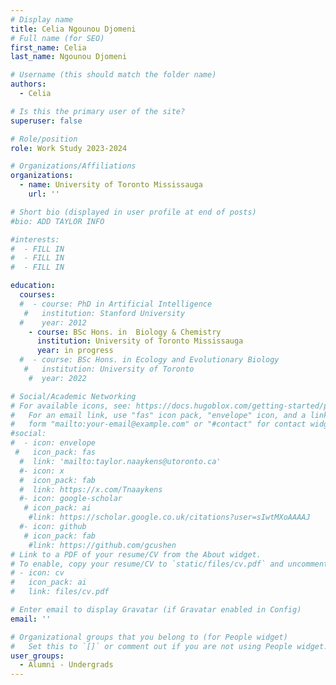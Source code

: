 ```yaml
---
# Display name
title: Celia Ngounou Djomeni
# Full name (for SEO)
first_name: Celia
last_name: Ngounou Djomeni

# Username (this should match the folder name)
authors:
  - Celia

# Is this the primary user of the site?
superuser: false

# Role/position
role: Work Study 2023-2024

# Organizations/Affiliations
organizations:
  - name: University of Toronto Mississauga
    url: ''

# Short bio (displayed in user profile at end of posts)
#bio: ADD TAYLOR INFO

#interests:
#  - FILL IN
#  - FILL IN
#  - FILL IN

education:
  courses:
  #  - course: PhD in Artificial Intelligence
   #   institution: Stanford University
  #    year: 2012
    - course: BSc Hons. in  Biology & Chemistry
      institution: University of Toronto Mississauga
      year: in progress
  #  - course: BSc Hons. in Ecology and Evolutionary Biology
   #   institution: University of Toronto
    #  year: 2022

# Social/Academic Networking
# For available icons, see: https://docs.hugoblox.com/getting-started/page-builder/#icons
#   For an email link, use "fas" icon pack, "envelope" icon, and a link in the
#   form "mailto:your-email@example.com" or "#contact" for contact widget.
#social:
#  - icon: envelope
 #   icon_pack: fas
  #  link: 'mailto:taylor.naaykens@utoronto.ca'
  #- icon: x
  #  icon_pack: fab
  #  link: https://x.com/Tnaaykens
  #- icon: google-scholar
   # icon_pack: ai
    #link: https://scholar.google.co.uk/citations?user=sIwtMXoAAAAJ
  #- icon: github
   # icon_pack: fab
    #link: https://github.com/gcushen
# Link to a PDF of your resume/CV from the About widget.
# To enable, copy your resume/CV to `static/files/cv.pdf` and uncomment the lines below.
# - icon: cv
#   icon_pack: ai
#   link: files/cv.pdf

# Enter email to display Gravatar (if Gravatar enabled in Config)
email: ''

# Organizational groups that you belong to (for People widget)
#   Set this to `[]` or comment out if you are not using People widget.
user_groups:
  - Alumni - Undergrads
---
```


